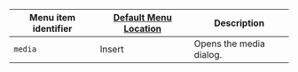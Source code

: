 | Menu item identifier | [Default Menu Location]({{site.baseurl}}/interface/menus/menus-configuration-options/#examplethetinymcedefaultmenuitems) | Description             |
|----------------------|----------------------------------------------------------------------------------------------------------|-------------------------|
| `media`              | Insert                                                                                                   | Opens the media dialog. |
